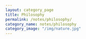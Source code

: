 ```yaml
---
layout: category_page
title: Philosophy
permalink: /notes/philosophy/
category_name: notes/philosophy
category_image: "/img/nature.jpg"
---
```


